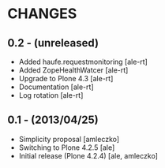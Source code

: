 CHANGES
=======

0.2 - (unreleased)
------------------
- Added haufe.requestmonitoring [ale-rt]
- Added ZopeHealthWatcer [ale-rt]
- Upgrade to Plone 4.3 [ale-rt]
- Documentation [ale-rt]
- Log rotation [ale-rt]


0.1 - (2013/04/25)
------------------

 * Simplicity proposal [amleczko]
 * Switching to Plone 4.2.5 [ale]
 * Initial release (Plone 4.2.4) [ale, amleczko]
